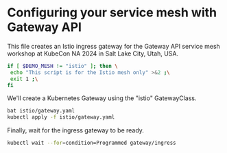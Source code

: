 # Configuring your service mesh with Gateway API

This file creates an Istio ingress gateway for the Gateway API service mesh
workshop at KubeCon NA 2024 in Salt Lake City, Utah, USA.

<!--
SPDX-FileCopyrightText: 2022-2024 Buoyant Inc.
SPDX-License-Identifier: Apache-2.0

Things in Markdown comments are safe to ignore when reading this later. When
executing this with [demosh], things after the horizontal rule below (which
is just before a commented `@SHOW` directive) will get displayed.
-->

```bash
if [ $DEMO_MESH != "istio" ]; then \
 echo "This script is for the Istio mesh only" >&2 ;\
 exit 1 ;\
fi
```

<!-- @SHOW -->

We'll create a Kubernetes Gateway using the "istio" GatewayClass.

```bash
bat istio/gateway.yaml
kubectl apply -f istio/gateway.yaml
```

Finally, wait for the ingress gateway to be ready.

```bash
kubectl wait --for=condition=Programmed gateway/ingress
```
